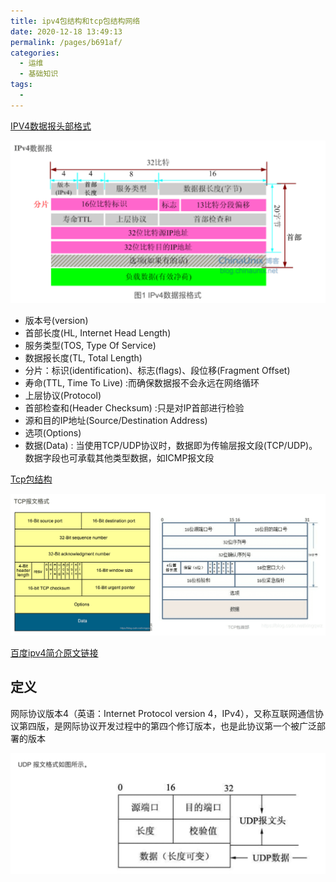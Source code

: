```yaml
---
title: ipv4包结构和tcp包结构网络
date: 2020-12-18 13:49:13
permalink: /pages/b691af/
categories:
  - 运维
  - 基础知识
tags:
  - 
---
```


[IPV4数据报头部格式](http://blog.chinaunix.net/uid-9112803-id-3206178.html)

<img src="./minilet/image-20201218135815551.png" alt="image-20201218135815551" style="zoom:50%;" />

* 版本号(version)
* 首部长度(HL, Internet Head Length)
* 服务类型(TOS, Type Of Service)
* 数据报长度(TL, Total Length)
* 分片：标识(identification)、标志(flags)、段位移(Fragment Offset)
* 寿命(TTL, Time To Live) :而确保数据报不会永远在网络循环
* 上层协议(Protocol)
* 首部检查和(Header Checksum) :只是对IP首部进行检验
* 源和目的IP地址(Source/Destination Address)
* 选项(Options)
* 数据(Data)  : 当使用TCP/UDP协议时，数据即为传输层报文段(TCP/UDP)。数据字段也可承载其他类型数据，如ICMP报文段




[Tcp包结构](https://blog.csdn.net/xingqwz/article/details/108447353)

<img src="./minilet/image-20201218143424559.png" alt="image-20201218143424559" style="zoom:90%;" />





[百度ipv4简介原文链接](https://baike.baidu.com/item/IPv4/422599?fr=aladdin)

## 定义
网际协议版本4（英语：Internet Protocol version 4，IPv4），又称互联网通信协议第四版，是网际协议开发过程中的第四个修订版本，也是此协议第一个被广泛部署的版本





<img src="./minilet/image-20210704192704300.png" alt="image-20210704192704300" style="zoom:50%;" />